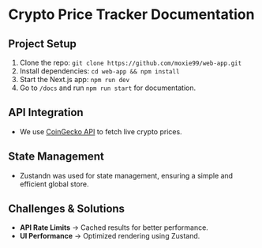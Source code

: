 # Crypto Price Tracker Documentation

## Project Setup
1. Clone the repo: `git clone https://github.com/moxie99/web-app.git`
2. Install dependencies: `cd web-app && npm install`
3. Start the Next.js app: `npm run dev`
4. Go to `/docs` and run `npm run start` for documentation.



## API Integration
- We use [CoinGecko API](https://www.coingecko.com/en/api) to fetch live crypto prices.

## State Management
- Zustandn was used for state management, ensuring a simple and efficient global store.

## Challenges & Solutions
- **API Rate Limits** → Cached results for better performance.
- **UI Performance** → Optimized rendering using Zustand.
